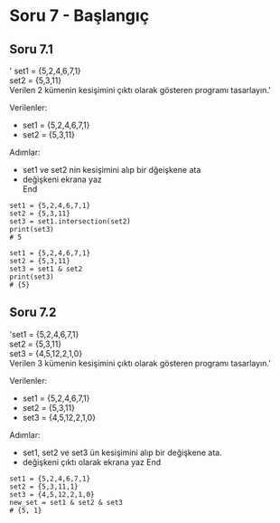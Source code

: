 # Soru 7 - Başlangıç

## Soru 7.1

'
set1 = {5,2,4,6,7,1} <br>
set2 = {5,3,11} <br>
Verilen 2 kümenin kesişimini çıktı olarak gösteren programı tasarlayın.'

Verilenler:
- set1 = {5,2,4,6,7,1} 
- set2 = {5,3,11} 

Adımlar:
- set1 ve set2 nin kesişimini alıp bir dğeişkene ata
- değişkeni ekrana yaz <br>
End

```
set1 = {5,2,4,6,7,1} 
set2 = {5,3,11} 
set3 = set1.intersection(set2)
print(set3)
# 5
```

```
set1 = {5,2,4,6,7,1} 
set2 = {5,3,11} 
set3 = set1 & set2
print(set3)
# {5}
```

## Soru 7.2

'set1 = {5,2,4,6,7,1} <br>
set2 = {5,3,11} <br>
set3 = {4,5,12,2,1,0} <br>
Verilen 3 kümenin kesişimini çıktı olarak gösteren programı tasarlayın.'

Verilenler:
- set1 = {5,2,4,6,7,1}
- set2 = {5,3,11}
- set3 = {4,5,12,2,1,0}

Adımlar:
- set1, set2 ve set3 ün kesişimini alıp bir değişkene ata.
- değişkeni çıktı olarak ekrana yaz
End

```
set1 = {5,2,4,6,7,1}
set2 = {5,3,11,1}
set3 = {4,5,12,2,1,0}
new_set = set1 & set2 & set3
# {5, 1}
```

